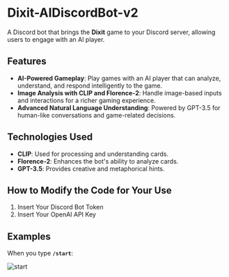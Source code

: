 # Dixit-AIDiscordBot-v2

A Discord bot that brings the **Dixit** game to your Discord server, allowing users to engage with an AI player.

## Features

- **AI-Powered Gameplay**: Play games with an AI player that can analyze, understand, and respond intelligently to the game.
- **Image Analysis with CLIP and Florence-2**: Handle image-based inputs and interactions for a richer gaming experience.
- **Advanced Natural Language Understanding**: Powered by GPT-3.5 for human-like conversations and game-related decisions.

## Technologies Used

- **CLIP**: Used for processing and understanding cards.
- **Florence-2**: Enhances the bot's ability to analyze cards.
- **GPT-3.5**: Provides creative and metaphorical hints.

## How to Modify the Code for Your Use

1. Insert Your Discord Bot Token
2. Insert Your OpenAI API Key

## Examples
When you type **`/start`**:

![start](https://github.com/user-attachments/assets/e1eeda61-59f6-4855-9022-aabef301aaee)
